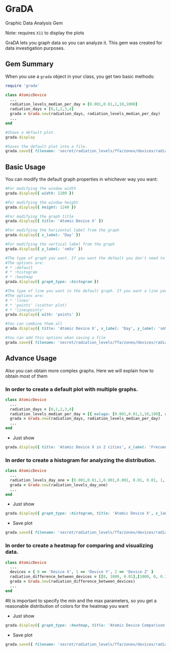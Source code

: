 GraDA
=====
Graphic Data Analysis Gem

Note: requires `X11` to display the plots

GraDA lets you graph data so you can analyze it. This gem was created for data investigation purposes.

## Gem Summary

When you use a `grada` object in your class, you get two basic methods:

```ruby
require 'grada'

class AtomicDevice
  ...
  radiation_levels_median_per_day = [0.001,0.01,1,10,1000]
  radiation_days = [0,1,2,3,4]
  grada = Grada.new(radiation_days, radiation_levels_median_per_day)
  ...
end

#Shows a default plot.
grada.display

#Saves the default plot into a file.
grada.save({ filename: 'secret/radiation_levels/ffa/zonex/devicex/radiation_level_malaga.png' })
```

## Basic Usage

You can modify the default graph properties in whichever way you want:

```ruby
#For modifying the window width
grada.display({ width: 1200 })

#For modifying the window height
grada.display({ height: 1240 })

#For modifying the graph title
grada.display({ title: 'Atomic Device X' })

#For modifying the horizontal label from the graph
grada.display({ x_label: 'Day' })

#For modifying the vertical label from the graph
grada.display({ y_label: 'smSv' })

#The type of graph you want. If you want the default you don't need to specify this parameter
#The options are:
# * :default
# * :histogram
# * :heatmap
grada.display({ graph_type: :histogram })

#The type of line you want in the default graph. If you want a line you don't need to specify this parameter
#The options are:
# * 'lines'
# * 'points' (scatter plot)
# * 'linespoints'
grada.display({ with: 'points' })

#You can combine them all
grada.display({ title: 'Atomic Device X', x_label: 'Day', y_label: 'smSv', with: 'points' })

#You can add this options when saving a file
grada.save({ filename: 'secret/radiation_levels/ffa/zonex/devicex/radiation_level_malaga.png' ,title: 'Atomic Device X', x_label: 'Day', y_label: 'smSv', with: 'points' })
```

## Advance Usage

Also you can obtain more complex graphs. Here we will explain how to obtain most of them 

### In order to create a default plot with multiple graphs. 

```ruby
class AtomicDevice
  ...
  radiation_days = [0,1,2,3,4]
  radiation_levels_median_per_day = [{ malaga: [0.001,0.01,1,10,100], with: 'points' }, { granada: [1,10,100,100,1000] } ]
  grada = Grada.new(radiation_days, radiation_levels_median_per_day)
  ...
end
```

* Just show

```ruby
grada.display({ title: 'Atomic Device X in 2 cities', x_label: 'Frecuency', y_label: 'smSv/day_one' })
```

### In order to create a histogram for analyzing the distribution. 

```ruby
class AtomicDevice
  ...
  radiation_levels_day_one = [0.001,0.01,1,0.001,0.001, 0.01, 0.01, 1, 0.01, 1, 0.01, 0.001, 0.001, 0.001, 0.001]
  grada = Grada.new(radiation_levels_day_one)
  ...
end
```

* Just show

```ruby
grada.display({ graph_type: :histogram, title: 'Atomic Device X', x_label: 'Frecuency', y_label: 'smSv/day_one' })
```

* Save plot

```ruby
grada.save({ filename: 'secret/radiation_levels/ffa/zonex/devicex/radiation_level_malaga.png' ,graph_type: :histogram, title: 'Atomic Device X', x_label: 'Frecuency', y_label: 'smSv/day_one' })
```
### In order to create a heatmap for comparing and visualizing data.

```ruby
class AtomicDevice
  ...
  devices = { 0 => 'Device X', 1 => 'Device Y', 2 => 'Device Z' }
  radiation_difference_between_devices = [[0, 1000, 0.01],[1000, 0, 0.1],[0.01, 0.1, 0]]
  grada = Grada.new(radiation_difference_between_devices)
  ...
end
```

#It is important to specify the min and the max parameters, so you get a reasonable distribution of colors for the heatmap you want

* Just show

```ruby
grada.display({ graph_type: :heatmap, title: 'Atomic Device Comparison', x_label: 'Difference', min: 0, max: 1})
```

* Save plot

```ruby
grada.save({ filename: 'secret/radiation_levels/ffa/zonex/devicex/radiation_level_malaga.png' ,graph_type: :heatmap, title: 'Atomic Device Comparison', x_label: 'Difference', min: 0, max: 1})
```

